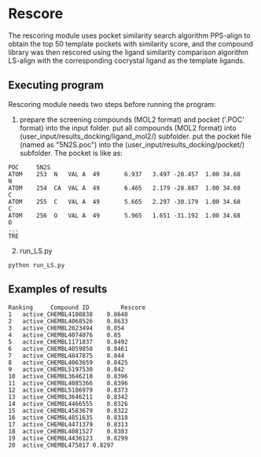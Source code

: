 # Rescore
The rescoring module uses pocket similarity search algorithm PPS-align to obtain the top 50 template pockets with similarity score, and the compound library was then rescored using the ligand similarity comparison algorithm LS-align with the corresponding cocrystal ligand as the template ligands.
## Executing program
Rescoring module needs two steps before running the program:
1. prepare the screening compounds (MOL2 format) and pocket ('.POC' format) into the input folder.
put all compounds (MOL2 format) into (user_input/results_docking/ligand_mol2/) subfolder.
put the pocket file (named as "5N2S.poc") into the (user_input/results_docking/pocket/) subfolder.
The pocket is like as:
```
POC     5N2S
ATOM    253  N   VAL A  49       6.937   3.497 -28.457  1.00 34.68           N
ATOM    254  CA  VAL A  49       6.465   2.179 -28.887  1.00 34.68           C
ATOM    255  C   VAL A  49       5.665   2.297 -30.179  1.00 34.68           C
ATOM    256  O   VAL A  49       5.965   1.651 -31.192  1.00 34.68           O
...
TRE
```
2. run_LS.py
```
python run_LS.py
```
## Examples of results
```
Ranking	    Compound ID	        Rescore
1	active_CHEMBL4100838	0.8648
2	active_CHEMBL4068526	0.8633
3	active_CHEMBL2023494	0.854
4	active_CHEMBL4074076	0.85
5	active_CHEMBL1171837	0.8492
6	active_CHEMBL4059858	0.8461
7	active_CHEMBL4847875	0.844
8	active_CHEMBL4063659	0.8425
9	active_CHEMBL5197530	0.842
10	active_CHEMBL3646210	0.8396
11	active_CHEMBL4085366	0.8396
12	active_CHEMBL5186979	0.8373
13	active_CHEMBL3646211	0.8342
14	active_CHEMBL4466555	0.8326
15	active_CHEMBL4583679	0.8322
16	active_CHEMBL4851635	0.8318
17	active_CHEMBL4471379	0.8313
18	active_CHEMBL4081527	0.8303
19	active_CHEMBL4436123	0.8299
20	active_CHEMBL475817	0.8297
```
